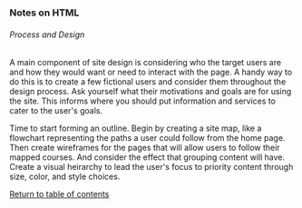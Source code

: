 ### Notes on HTML

###### Process and Design

A main component of site design is considering who the target users are and how they would want or need to interact with the page. A handy way to do this is to create a few fictional users and consider them throughout the design process. Ask yourself what their motivations and goals are for using the site. This informs where you should put information and services to cater to the user's goals.

Time to start forming an outline. Begin by creating a site map, like a flowchart representing the paths a user could follow from the home page. Then create wireframes for the pages that will allow users to follow their mapped courses. And consider the effect that grouping content will have. Create a visual heirarchy to lead the user's focus to priority content through size, color, and style choices.

[Return to table of contents](README.md)